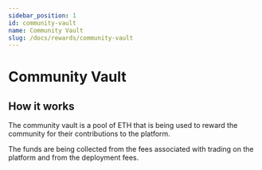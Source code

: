 ```yaml
---
sidebar_position: 1
id: community-vault
name: Community Vault
slug: /docs/rewards/community-vault
---
```


# Community Vault

## How it works

The community vault is a pool of ETH that is being used to reward the community for their contributions to the platform.

The funds are being collected from the fees associated with trading on the platform and from the deployment fees.

<!-- ## Points System

We want to reward everyone for their platform activity, therefore, users will accumulate points for their activity, which will be used to determine their rewards. The main actions to earn points are:

- Being the creator of a token that has been deployed to Uniswap, which helps you climb the creator leaderboard
- Generating trading volume, which helps you climb the volume leaderboard
- Deploy your best trading strategies and climb the PnL leaderboard

## Distributing rewards

Is it still yet to be determined how the points will be distributed and what the points/ETH ratio will be. -->

